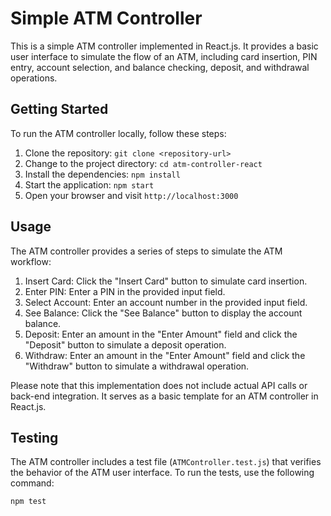 # Simple ATM Controller

This is a simple ATM controller implemented in React.js. It provides a basic user interface to simulate the flow of an ATM, including card insertion, PIN entry, account selection, and balance checking, deposit, and withdrawal operations.

## Getting Started

To run the ATM controller locally, follow these steps:

1. Clone the repository: `git clone <repository-url>`
2. Change to the project directory: `cd atm-controller-react`
3. Install the dependencies: `npm install`
4. Start the application: `npm start`
5. Open your browser and visit `http://localhost:3000`

## Usage

The ATM controller provides a series of steps to simulate the ATM workflow:

1. Insert Card: Click the "Insert Card" button to simulate card insertion.
2. Enter PIN: Enter a PIN in the provided input field.
3. Select Account: Enter an account number in the provided input field.
4. See Balance: Click the "See Balance" button to display the account balance.
5. Deposit: Enter an amount in the "Enter Amount" field and click the "Deposit" button to simulate a deposit operation.
6. Withdraw: Enter an amount in the "Enter Amount" field and click the "Withdraw" button to simulate a withdrawal operation.

Please note that this implementation does not include actual API calls or back-end integration. It serves as a basic template for an ATM controller in React.js.

## Testing

The ATM controller includes a test file (`ATMController.test.js`) that verifies the behavior of the ATM user interface. To run the tests, use the following command:

```bash
npm test
